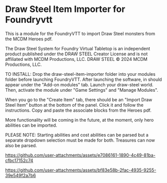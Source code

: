 # Draw Steel Item Importer for Foundryvtt



This is a module for the FoundryVTT to import Draw Steel monsters from the MCDM Heroes pdf.



The Draw Steel System for Foundry Virtual Tabletop is an independent product published under the DRAW STEEL Creator License and is not affiliated with MCDM Productions, LLC. DRAW STEEL © 2024 MCDM Productions, LLC.



TO INSTALL: Drop the draw-steel-item-importer folder into your modules folder before launching FoundryVTT. After launching the software, in should appear under the "Add-on modules" tab. Launch your draw-steel world. Then, activate the module under "Game Settings" and "Manage Modules".



When you go to the "Create Item" tab, there should be an "Import Draw Steel Item" button at the bottom of the panel. Click it and follow the instructions. Copy and paste the associate blocks from the Heroes pdf.



More functionality will be coming in the future, at the moment, only hero abilities can be imported.

PLEASE NOTE: Starting abilities and cost abilities can be parsed but a separate dropdown selection must be made for both.  Treasures can now also be parsed.





https://github.com/user-attachments/assets/e7086161-1890-4c49-81ba-cfbc17152c74




https://github.com/user-attachments/assets/bf83e58b-2fac-4935-9255-39e549f2a7b6


